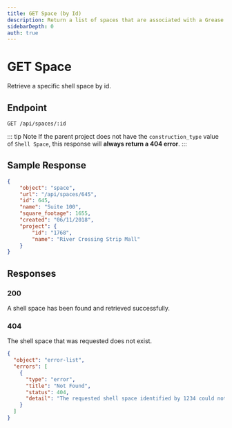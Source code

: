 ```yaml
---
title: GET Space (by Id)
description: Return a list of spaces that are associated with a Grease Monkey project.
sidebarDepth: 0
auth: true
---
```


# GET Space

Retrieve a specific shell space by id.

## Endpoint

``` http
GET /api/spaces/:id
```

::: tip Note
If the parent project does not have the `construction_type` value of `Shell Space`, this response will **always return a 404 error**.
:::

## Sample Response

```json
{
    "object": "space",
    "url": "/api/spaces/645",
    "id": 645,
    "name": "Suite 100",
    "square_footage": 1655,
    "created": "06/11/2018",
    "project": {
        "id": "1768",
        "name": "River Crossing Strip Mall"
    }
}
```

## Responses

### 200 <Badge text="created" type="success" />

A shell space has been found and retrieved successfully.

### 404 <Badge text="error" type="error" />

The shell space that was requested does not exist.

```json
{
  "object": "error-list",
  "errors": [
    {
      "type": "error",
      "title": "Not Found",
      "status": 404,
      "detail": "The requested shell space identified by 1234 could not be found."
    }
  ]
}
```
